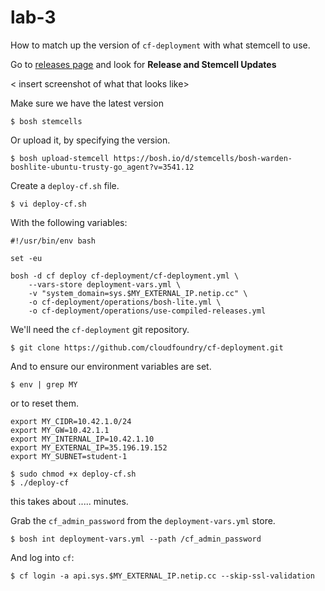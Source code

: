 # lab-3

How to match up the version of `cf-deployment` with what stemcell to use.

Go to [releases page][releases-page] and look for **Release and Stemcell
Updates**

< insert screenshot of what that looks like>

Make sure we have the latest version

```
$ bosh stemcells
```

Or upload it, by specifying the version.

```
$ bosh upload-stemcell https://bosh.io/d/stemcells/bosh-warden-boshlite-ubuntu-trusty-go_agent?v=3541.12
```

Create a `deploy-cf.sh` file.

```
$ vi deploy-cf.sh
```

With the following variables:

```
#!/usr/bin/env bash

set -eu

bosh -d cf deploy cf-deployment/cf-deployment.yml \
    --vars-store deployment-vars.yml \
    -v "system_domain=sys.$MY_EXTERNAL_IP.netip.cc" \
    -o cf-deployment/operations/bosh-lite.yml \
    -o cf-deployment/operations/use-compiled-releases.yml
```

We'll need the `cf-deployment` git repository.

```
$ git clone https://github.com/cloudfoundry/cf-deployment.git
```

And to ensure our environment variables are set.

```
$ env | grep MY
```

or to reset them.

```
export MY_CIDR=10.42.1.0/24
export MY_GW=10.42.1.1
export MY_INTERNAL_IP=10.42.1.10
export MY_EXTERNAL_IP=35.196.19.152
export MY_SUBNET=student-1
```

```
$ sudo chmod +x deploy-cf.sh
$ ./deploy-cf
```

this takes about ..... minutes.

Grab the `cf_admin_password` from the `deployment-vars.yml` store.

```
$ bosh int deployment-vars.yml --path /cf_admin_password
```

And log into `cf`:

```
$ cf login -a api.sys.$MY_EXTERNAL_IP.netip.cc --skip-ssl-validation
```

[//]: # (Links)

[releases-page]: https://github.com/cloudfoundry/cf-deployment/releases
